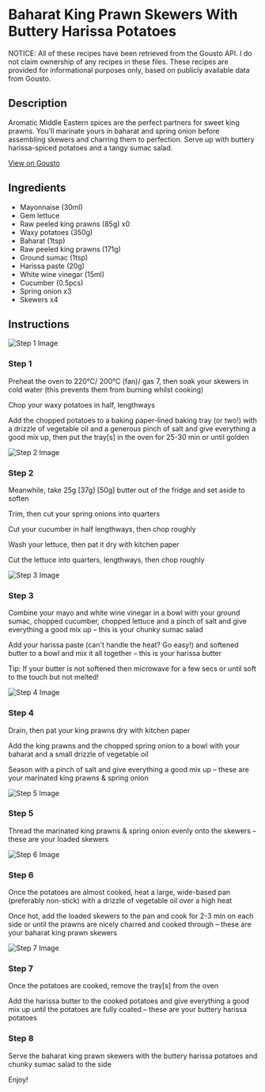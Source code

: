 # Baharat King Prawn Skewers With Buttery Harissa Potatoes

NOTICE: All of these recipes have been retrieved from the Gousto API. I do not claim ownership of any recipes in these files. These recipes are provided for informational purposes only, based on publicly available data from Gousto.

## Description

Aromatic Middle Eastern spices are the perfect partners for sweet king prawns. You’ll marinate yours in baharat and spring onion before assembling skewers and charring them to perfection. Serve up with buttery harissa-spiced potatoes and a tangy sumac salad. 


[View on Gousto](https://www.gousto.co.uk/recipes/cookbook/baharat-king-prawn-skewers-with-buttery-harissa-potatoes)

## Ingredients

- Mayonnaise (30ml)
- Gem lettuce
- Raw peeled king prawns (85g) x0
- Waxy potatoes (350g)
- Baharat (1tsp)
- Raw peeled king prawns (171g)
- Ground sumac (1tsp)
- Harissa paste (20g)
- White wine vinegar (15ml)
- Cucumber (0.5pcs)
- Spring onion x3
- Skewers x4

## Instructions

![Step 1 Image](https://production-media.gousto.co.uk/cms/recipe-step-image/Step-1-1683884727739-x200.jpg)

### Step 1

Preheat the oven to 220°C/ 200°C (fan)/ gas 7, then soak your skewers in cold water (this prevents them from burning whilst cooking)

Chop your waxy potatoes in half, lengthways

Add the chopped potatoes to a baking paper-lined baking tray (or two!) with a drizzle of vegetable oil and a generous pinch of salt and give everything a good mix up, then put the tray[s] in the oven for 25-30 min or until golden

![Step 2 Image](https://production-media.gousto.co.uk/cms/recipe-step-image/Step-2-1683884732152-x200.jpg)

### Step 2

Meanwhile, take 25g<span class="text-danger"> <span class="text-purple">[37g]</span> [50g]</span> butter out of the fridge and set aside to soften

Trim, then cut your spring onions into quarters

Cut your cucumber in half lengthways, then chop roughly

Wash your lettuce, then pat it dry with kitchen paper

Cut the lettuce into quarters, lengthways, then chop roughly

![Step 3 Image](https://production-media.gousto.co.uk/cms/recipe-step-image/Step-3-1-1683884736241-x200.jpg)

### Step 3

Combine your mayo and white wine vinegar in a bowl with your ground sumac, chopped cucumber, chopped lettuce and a pinch of salt and give everything a good mix up – this is your chunky sumac salad

Add your harissa paste (can't handle the heat? Go easy!) and softened butter to a bowl and mix it all together – this is your harissa butter

Tip: If your butter is not softened then microwave for a few secs or until soft to the touch but not melted!

![Step 4 Image](https://production-media.gousto.co.uk/cms/recipe-step-image/Step-4-1683884740504-x200.jpg)

### Step 4

Drain, then pat your king prawns dry with kitchen paper

Add the king prawns and the chopped spring onion to a bowl with your baharat and a small drizzle of vegetable oil

Season with a pinch of salt and give everything a good mix up – these are your marinated king prawns & spring onion

![Step 5 Image](https://production-media.gousto.co.uk/cms/recipe-step-image/Step-5-1683884745231-x200.jpg)

### Step 5

Thread the marinated king prawns & spring onion evenly onto the skewers – these are your loaded skewers

![Step 6 Image](https://production-media.gousto.co.uk/cms/recipe-step-image/Step-6-1683884754361-x200.jpg)

### Step 6

Once the potatoes are almost cooked, heat a large, wide-based pan (preferably non-stick) with a drizzle of vegetable oil over a high heat

Once hot, add the loaded skewers to the pan and cook for 2-3 min on each side or until the prawns are nicely charred and cooked through – these are your baharat king prawn skewers

![Step 7 Image](https://production-media.gousto.co.uk/cms/recipe-step-image/Step-7-1683884761686-x200.jpg)

### Step 7

Once the potatoes are cooked, remove the tray[s] from the oven

Add the harissa butter to the cooked potatoes and give everything a good mix up until the potatoes are fully coated – these are your buttery harissa potatoes

### Step 8

Serve the baharat king prawn skewers with the buttery harissa potatoes and chunky sumac salad to the side

Enjoy!

